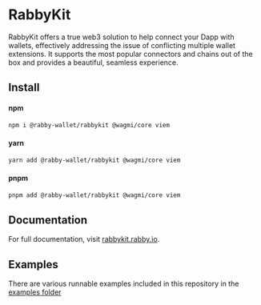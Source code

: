 # RabbyKit

RabbyKit offers a true web3 solution to help connect your Dapp with wallets, effectively addressing the issue of conflicting multiple wallet extensions. It supports the most popular connectors and chains out of the box and provides a beautiful, seamless experience.

## Install

#### npm

```sh
npm i @rabby-wallet/rabbykit @wagmi/core viem
```

#### yarn

```sh
yarn add @rabby-wallet/rabbykit @wagmi/core viem
```

#### pnpm

```sh
pnpm add @rabby-wallet/rabbykit @wagmi/core viem
```

## Documentation

For full documentation, visit [rabbykit.rabby.io](https://rabbykit.rabby.io).

## Examples

There are various runnable examples included in this repository in the [examples folder](https://github.com/RabbyHub/rabbykit/tree/main/examples)
